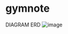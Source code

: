 # gymnote

DIAGRAM ERD
![image](https://github.com/Buricz9/gymnote/assets/119446577/bd0bfa7d-06d1-4b66-8de5-93d811f4847a)
